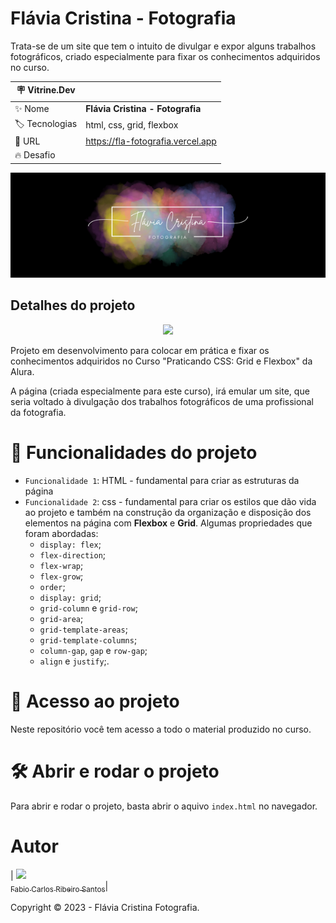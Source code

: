 # Flávia Cristina - Fotografia

Trata-se de um site que tem o intuito de divulgar e expor alguns trabalhos fotográficos, criado especialmente para fixar os conhecimentos adquiridos no curso.

| :placard: Vitrine.Dev |     |
| -------------  | --- |
| :sparkles: Nome        | **Flávia Cristina - Fotografia**
| :label: Tecnologias | html, css, grid, flexbox
| :rocket: URL         | https://fla-fotografia.vercel.app
| :fire: Desafio     | 

<!-- Inserir imagem com a #vitrinedev ao final do link -->
![](https://github.com/facarlos90/fla-fotografia/blob/main/capa.png#vitrinedev)

## Detalhes do projeto

<p align="center">
<img src="http://img.shields.io/static/v1?label=STATUS&message=FINALIZADO&color=GREEN&style=for-the-badge"/>
</p>

Projeto em desenvolvimento para colocar em prática e fixar os conhecimentos adquiridos no Curso "Praticando CSS: Grid e Flexbox" da Alura. 

A página (criada especialmente para este curso), irá emular um site, que seria voltado à divulgação dos trabalhos fotográficos de uma profissional da fotografia.

# :hammer: Funcionalidades do projeto

- `Funcionalidade 1`: HTML - fundamental para criar as estruturas da página
- `Funcionalidade 2`: css - fundamental para criar os estilos que dão vida ao projeto e também na construção da organização e disposição dos elementos na página com **Flexbox** e **Grid**. Algumas propriedades que foram abordadas:
  - `display: flex`;
  - `flex-direction`;
  - `flex-wrap`;
  - `flex-grow`;
  - `order`;
  - `display: grid`;
  - `grid-column` e `grid-row`;
  - `grid-area`;
  - `grid-template-areas`;
  - `grid-template-columns`;
  - `column-gap`, `gap` e `row-gap`;
  - `align` e `justify`;.

# 📁 Acesso ao projeto

Neste repositório você tem acesso a todo o material produzido no curso.

# 🛠️ Abrir e rodar o projeto

Para abrir e rodar o projeto, basta abrir o aquivo `index.html` no navegador.

# Autor

| [<img src="https://avatars.githubusercontent.com/u/126310044?v=4" width=115><br><sub>Fabio Carlos Ribeiro Santos</sub>](https://github.com/facarlos90)|


Copyright ©️ 2023 - Flávia Cristina Fotografia.
 
